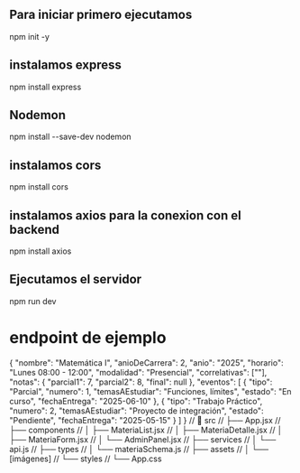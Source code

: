 ## Para iniciar primero ejecutamos

npm init -y

## instalamos express

npm install express

## Nodemon

npm install --save-dev nodemon

## instalamos cors

npm install cors
## instalamos axios para la conexion con el backend
npm install axios

## Ejecutamos el servidor
npm run dev

# endpoint de ejemplo

{
  "nombre": "Matemática I",
  "anioDeCarrera": 2,
  "anio": "2025",
  "horario": "Lunes 08:00 - 12:00",
  "modalidad": "Presencial",
  "correlativas": [""],
  "notas": {
    "parcial1": 7,
    "parcial2": 8,
    "final": null
  },
  "eventos": [
    {
      "tipo": "Parcial",
      "numero": 1,
      "temasAEstudiar": "Funciones, límites",
      "estado": "En curso",
      "fechaEntrega": "2025-06-10"
    },
    {
      "tipo": "Trabajo Práctico",
      "numero": 2,
      "temasAEstudiar": "Proyecto de integración",
      "estado": "Pendiente",
      "fechaEntrega": "2025-05-15"
    }
  ]
}
// 📁 src
// ├── App.jsx
// ├── components
// │   ├── MateriaList.jsx
// │   ├── MateriaDetalle.jsx
// │   ├── MateriaForm.jsx
// │   └── AdminPanel.jsx
// ├── services
// │   └── api.js
// ├── types
// │   └── materiaSchema.js
// ├── assets
// │   └── [imágenes]
// └── styles
//     └── App.css